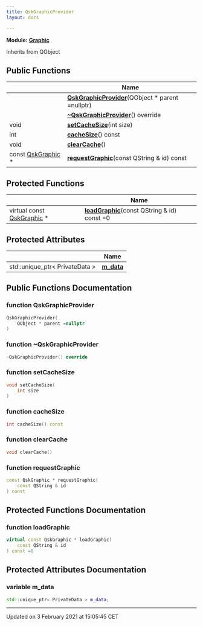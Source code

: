 ```yaml
---
title: QskGraphicProvider
layout: docs

---
```



**Module:** **[Graphic](/docs/modules/group__Graphic/)**



Inherits from QObject

## Public Functions

|                | Name           |
| -------------- | -------------- |
| | **[QskGraphicProvider](/docs/classes/classQskGraphicProvider/#function-qskgraphicprovider)**(QObject * parent =nullptr) |
| | **[~QskGraphicProvider](/docs/classes/classQskGraphicProvider/#function-~qskgraphicprovider)**() override |
| void | **[setCacheSize](/docs/classes/classQskGraphicProvider/#function-setcachesize)**(int size) |
| int | **[cacheSize](/docs/classes/classQskGraphicProvider/#function-cachesize)**() const |
| void | **[clearCache](/docs/classes/classQskGraphicProvider/#function-clearcache)**() |
| const [QskGraphic](/docs/classes/classQskGraphic/) * | **[requestGraphic](/docs/classes/classQskGraphicProvider/#function-requestgraphic)**(const QString & id) const |

## Protected Functions

|                | Name           |
| -------------- | -------------- |
| virtual const [QskGraphic](/docs/classes/classQskGraphic/) * | **[loadGraphic](/docs/classes/classQskGraphicProvider/#function-loadgraphic)**(const QString & id) const =0 |

## Protected Attributes

|                | Name           |
| -------------- | -------------- |
| std::unique_ptr< PrivateData > | **[m_data](/docs/classes/classQskGraphicProvider/#variable-m_data)**  |

## Public Functions Documentation

### function QskGraphicProvider

```cpp
QskGraphicProvider(
    QObject * parent =nullptr
)
```


### function ~QskGraphicProvider

```cpp
~QskGraphicProvider() override
```


### function setCacheSize

```cpp
void setCacheSize(
    int size
)
```


### function cacheSize

```cpp
int cacheSize() const
```


### function clearCache

```cpp
void clearCache()
```


### function requestGraphic

```cpp
const QskGraphic * requestGraphic(
    const QString & id
) const
```


## Protected Functions Documentation

### function loadGraphic

```cpp
virtual const QskGraphic * loadGraphic(
    const QString & id
) const =0
```


## Protected Attributes Documentation

### variable m_data

```cpp
std::unique_ptr< PrivateData > m_data;
```


-------------------------------

Updated on  3 February 2021 at 15:05:45 CET